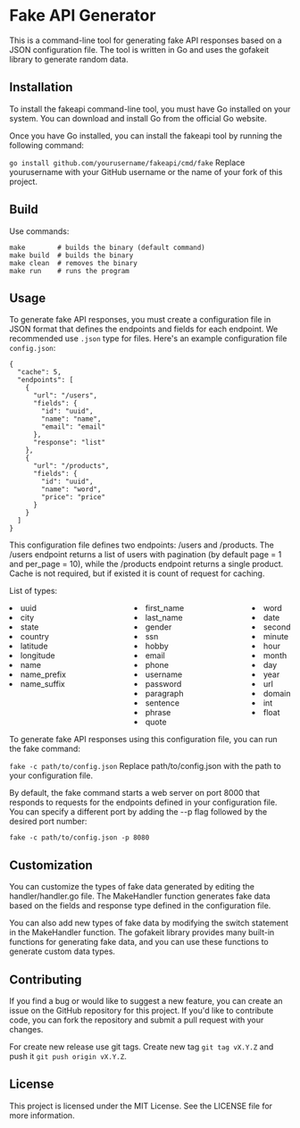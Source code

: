 # Fake API Generator

This is a command-line tool for generating fake API responses based on a JSON configuration file. The tool is written in Go and uses the gofakeit library to generate random data.

## Installation

To install the fakeapi command-line tool, you must have Go installed on your system. You can download and install Go from the official Go website.

Once you have Go installed, you can install the fakeapi tool by running the following command:

`go install github.com/yourusername/fakeapi/cmd/fake`
Replace yourusername with your GitHub username or the name of your fork of this project.

## Build
Use commands:

```
make        # builds the binary (default command)
make build  # builds the binary
make clean  # removes the binary
make run    # runs the program
```

## Usage

To generate fake API responses, you must create a configuration file in JSON format that defines the endpoints and fields for each endpoint. We recommended use `.json` type for files. Here's an example configuration file `config.json`:

```
{
  "cache": 5,
  "endpoints": [
    {
      "url": "/users",
      "fields": {
        "id": "uuid",
        "name": "name",
        "email": "email"
      },
      "response": "list"
    },
    {
      "url": "/products",
      "fields": {
        "id": "uuid",
        "name": "word",
        "price": "price"
      }
    }
  ]
}
```
This configuration file defines two endpoints: /users and /products. The /users endpoint returns a list of users with pagination (by default page = 1 and per_page = 10), while the /products endpoint returns a single product. Cache is not required, but if existed it is count of request for caching.

List of types:
<div style="display: flex; justify-content: space-between;">
  <div>
    <li>uuid</li>
    <li>city</li>
    <li>state</li>
    <li>country</li>
    <li>latitude</li>
    <li>longitude</li>
    <li>name</li>
    <li>name_prefix</li>
    <li>name_suffix</li>
  </div>
  <div>
    <li>first_name</li>
    <li>last_name</li>
    <li>gender</li>
    <li>ssn</li>
    <li>hobby</li>
    <li>email</li>
    <li>phone</li>
    <li>username</li>
    <li>password</li>
    <li>paragraph</li>
    <li>sentence</li>
    <li>phrase</li>
    <li>quote</li>
  </div>
  <div>
    <li>word</li>
    <li>date</li>
    <li>second</li>
    <li>minute</li>
    <li>hour</li>
    <li>month</li>
    <li>day</li>
    <li>year</li>
    <li>url</li>
    <li>domain</li>
    <li>int</li>
    <li>float</li>
  </div>
</div>

To generate fake API responses using this configuration file, you can run the fake command:

`fake -c path/to/config.json`
Replace path/to/config.json with the path to your configuration file.

By default, the fake command starts a web server on port 8000 that responds to requests for the endpoints defined in your configuration file. You can specify a different port by adding the --p flag followed by the desired port number:

`fake -c path/to/config.json -p 8080`

## Customization

You can customize the types of fake data generated by editing the handler/handler.go file. The MakeHandler function generates fake data based on the fields and response type defined in the configuration file.

You can also add new types of fake data by modifying the switch statement in the MakeHandler function. The gofakeit library provides many built-in functions for generating fake data, and you can use these functions to generate custom data types.

## Contributing

If you find a bug or would like to suggest a new feature, you can create an issue on the GitHub repository for this project. If you'd like to contribute code, you can fork the repository and submit a pull request with your changes.

For create new release use git tags. Create new tag `git tag vX.Y.Z` and push it `git push origin vX.Y.Z`.

## License

This project is licensed under the MIT License. See the LICENSE file for more information.
